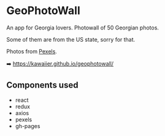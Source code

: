 # GeoPhotoWall
An app for Georgia lovers. Photowall of 50 Georgian photos.

Some of them are from the US state, sorry for that.

Photos from [Pexels](https://www.pexels.com/).

➡️ https://kawaiier.github.io/geophotowall/

## Components used
- react
- redux
- axios
- pexels
- gh-pages
